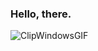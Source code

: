 ### Hello, there. 
![ClipWindowsGIF](https://github.com/noahsamoa/noahsamoa/assets/12013865/bbece499-e938-4446-bfe5-d7599871bcdd)


<!--
You came here to read this? Wow, thanks. 
https://mcnac.xyz/nmresume.pdf
While you're at it, there's a better read than this markdown file
-->
